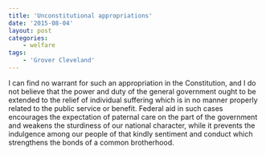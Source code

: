 ```yaml
---
title: 'Unconstitutional appropriations'
date: '2015-08-04'
layout: post
categories:
    - welfare
tags:
    - 'Grover Cleveland'
---
```


I can find no warrant for such an appropriation in the Constitution, and I do not believe that the power and duty of the general government ought to be extended to the relief of individual suffering which is in no manner properly related to the public service or benefit. Federal aid in such cases encourages the expectation of paternal care on the part of the government and weakens the sturdiness of our national character, while it prevents the indulgence among our people of that kindly sentiment and conduct which strengthens the bonds of a common brotherhood.